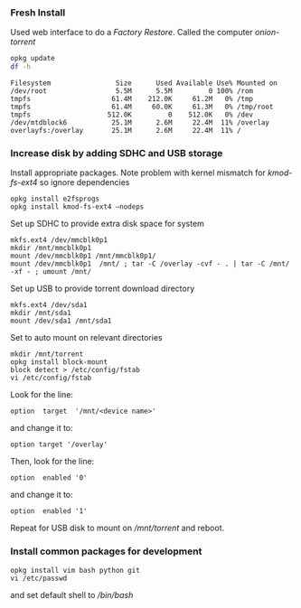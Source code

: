 ### Fresh Install

Used web interface to do a *Factory Restore*. Called the computer *onion-torrent*

```bash
opkg update
df -h
```

```
Filesystem                Size      Used Available Use% Mounted on
/dev/root                 5.5M      5.5M         0 100% /rom
tmpfs                    61.4M    212.0K     61.2M   0% /tmp
tmpfs                    61.4M     60.0K     61.3M   0% /tmp/root
tmpfs                   512.0K         0    512.0K   0% /dev
/dev/mtdblock6           25.1M      2.6M     22.4M  11% /overlay
overlayfs:/overlay       25.1M      2.6M     22.4M  11% /
```

### Increase disk by adding SDHC and USB storage
Install appropriate packages. Note problem with kernel mismatch for *kmod-fs-ext4* so ignore dependencies

```
opkg install e2fsprogs
opkg install kmod-fs-ext4 —nodeps
```

Set up SDHC to provide extra disk space for system

```
mkfs.ext4 /dev/mmcblk0p1
mkdir /mnt/mmcblk0p1
mount /dev/mmcblk0p1 /mnt/mmcblk0p1/
mount /dev/mmcblk0p1  /mnt/ ; tar -C /overlay -cvf - . | tar -C /mnt/ -xf - ; umount /mnt/
```

Set up USB to provide torrent download directory

```
mkfs.ext4 /dev/sda1
mkdir /mnt/sda1
mount /dev/sda1 /mnt/sda1
```

Set to auto mount on relevant directories
```
mkdir /mnt/torrent
opkg install block-mount
block detect > /etc/config/fstab
vi /etc/config/fstab
```

Look for the line:

```
option  target  '/mnt/<device name>'
```
and change it to:

```
option target '/overlay'
```

Then, look for the line:

```
option  enabled '0'
```

and change it to:

```
option  enabled '1'
```

Repeat for USB disk to mount on */mnt/torrent* and reboot.

### Install common packages for development
```
opkg install vim bash python git
vi /etc/passwd
```

and set default shell to */bin/bash*
